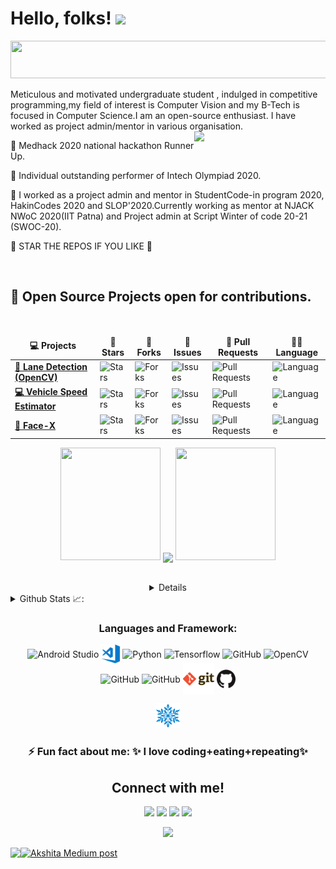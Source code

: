 # Hello, folks! <img src="https://raw.githubusercontent.com/MartinHeinz/MartinHeinz/master/wave.gif" width="30px">
<img src="https://github.com/akshitagupta15june/akshitagupta15june/blob/master/ai.gif" width="590px" height="60px">

Meticulous and motivated undergraduate student , indulged in competitive programming,my field of interest is Computer Vision and my B-Tech is focused in Computer Science.I am an open-source enthusiast. I have worked as project admin/mentor in various organisation.
<img align="right" img src="https://raw.githubusercontent.com/akshitagupta15june/akshitagupta15june/master/200w.webp" width="210px">
  
🥇 Medhack 2020 national hackathon Runner Up.

🥇 Individual outstanding performer of Intech Olympiad 2020.

🔭 I worked as a project admin and mentor in StudentCode-in program 2020, HakinCodes 2020 and SLOP'2020.Currently working as mentor at NJACK NWoC 2020(IIT Patna) and Project admin at Script Winter of code 20-21 (SWOC-20).

🌟 STAR THE REPOS IF YOU LIKE 🌟

	
	
</br>
	
  <summary><h2><b>🥇 Open Source Projects open for contributions.</b></h2></summary>


  <br />
  <table>
    <thead align="center">
      <tr border: none;>
        <td><b>💻 Projects</b></td>
        <td><b>🌟 Stars</b></td>
        <td><b>🍴 Forks</b></td>
        <td><b>🐛 Issues</b></td>
        <td><b>🔔 Pull Requests</b></td>
        <td><b>👨‍💻 Language</b></td>
      </tr>
    </thead>
    <tbody>
      <tr>
	      <td><a href="https://github.com/akshitagupta15june/lane_detection_opencv"><b>🚀 Lane Detection (OpenCV)</b></a></td>
        <td><img alt="Stars" src="https://img.shields.io/github/stars/akshitagupta15june/lane_detection_opencv?style=flat-square&labelColor=343b41"/></td>
        <td><img alt="Forks" src="https://img.shields.io/github/forks/akshitagupta15june/lane_detection_opencv?style=flat-square&labelColor=343b41"/></td>
        <td><img alt="Issues" src="https://img.shields.io/github/issues/akshitagupta15june/lane_detection_opencv?style=flat-square"/></td>
        <td><img alt="Pull Requests" src="https://img.shields.io/github/issues-pr/akshitagupta15june/lane_detection_opencv?style=flat-square"/></td>
        <td><img alt="Language" src="https://img.shields.io/github/languages/top/akshitagupta15june/lane_detection_opencv?style=flat-square"/></td>
      </tr>
      <tr>
	      <td><a href="https://github.com/akshitagupta15june/vehicle_speed_estimator"><b>💻 Vehicle Speed Estimator</b></a></td>
        <td><img alt="Stars" src="https://img.shields.io/github/stars/akshitagupta15june/vehicle_speed_estimator?style=flat-square&labelColor=343b41"/></td>
        <td><img alt="Forks" src="https://img.shields.io/github/forks/akshitagupta15june/vehicle_speed_estimator?style=flat-square&labelColor=343b41"/></td>
        <td><img alt="Issues" src="https://img.shields.io/github/issues/akshitagupta15june/vehicle_speed_estimator?style=flat-square"/></td>
        <td><img alt="Pull Requests" src="https://img.shields.io/github/issues-pr/akshitagupta15june/vehicle_speed_estimator?style=flat-square"/></td>
        <td><img alt="Language" src="https://img.shields.io/github/languages/top/akshitagupta15june/vehicle_speed_estimator?label=Python&style=flat-square"/></td>
      </tr>
      <tr>
	      <td><a href="https://github.com/akshitagupta15june/Face-X"><b>👨 Face-X</b></a></td>
        <td><img alt="Stars" src="https://img.shields.io/github/stars/akshitagupta15june/Face-Recognition-Attendance-System?style=flat-square&labelColor=343b41"/></td>
        <td><img alt="Forks" src="https://img.shields.io/github/forks/akshitagupta15june/Face-Recognition-Attendance-System?style=flat-square&labelColor=343b41"/></td>
        <td><img alt="Issues" src="https://img.shields.io/github/issues/akshitagupta15june/Face-Recognition-Attendance-System?style=flat-square"/></td>
        <td><img alt="Pull Requests" src="https://img.shields.io/github/issues-pr/akshitagupta15june/Face-Recognition-Attendance-System?style=flat-square"/></td>
        <td><img alt="Language" src="https://img.shields.io/github/languages/top/akshitagupta15june/Face-Recognition-Attendance-System?style=flat-square"/></td> 
      </tr>
    </tbody>
  </table>
<p align="center">
  <a>
   <img height="180" width="160" src="https://github.com/akshitagupta15june/akshitagupta15june/blob/master/meditation.gif">
   <img align="center" src="https://github-readme-streak-stats.herokuapp.com/?user=akshitagupta15june&theme=dark&hide_border=true"/>
   <img height="180" width="160" src="https://github.com/akshitagupta15june/akshitagupta15june/blob/master/dance.gif">
</p>
<br/>  
  
<details align="center">
  <summary>GitHub Trophies 🏆</summary>
<p align="center">
  <a href="https://github.com/ryo-ma/github-profile-trophy" target="_blank">
    <img src="https://github-profile-trophy.vercel.app/?username=akshitagupta15june&theme=gruvbox"/>
  </a>
</p>
</details>
<details>
	 <summary>Github Stats 📈:</summary>
<div align="center">
<a href="#"><img src="https://github-readme-stats.vercel.app/api?username=akshitagupta15june&show_icons=true&count_private=true&theme=radical" width="350" height="250" ></a>
<a href="#"><img src="https://github-readme-stats.vercel.app/api/top-langs/?username=akshitagupta15june&layout=compact&theme=radical" width="350" height="250" ></a>

</div>
</details>

<div align="center">
  
<h3>Languages and Framework:</h3>

<img align="center" alt="Android Studio" width="40px" src="https://upload.wikimedia.org/wikipedia/commons/3/34/Android_Studio_icon.svg" />
<img align="center" alt="Visual Studio Code" width="30px" src="https://raw.githubusercontent.com/github/explore/80688e429a7d4ef2fca1e82350fe8e3517d3494d/topics/visual-studio-code/visual-studio-code.png" />
<img align="center" alt="Python" width="30px" src="https://upload.wikimedia.org/wikipedia/commons/thumb/0/0a/Python.svg/240px-Python.svg.png" />
<img align="center" alt="Tensorflow" width="30px" src="https://upload.wikimedia.org/wikipedia/commons/thumb/2/2d/Tensorflow_logo.svg/800px-Tensorflow_logo.svg.png"/>
<img align="center" alt="GitHub" width="80px" src="https://keras.io/img/logo.png" />
<img align="center" alt="OpenCV" width="30px" src="https://upload.wikimedia.org/wikipedia/commons/thumb/3/32/OpenCV_Logo_with_text_svg_version.svg/730px-OpenCV_Logo_with_text_svg_version.svg.png" />
<img align="center" alt="GitHub" width="30px" src="https://numpy.org/images/logos/numpy.svg" />
<img align="center" alt="GitHub" width="34px" src="https://jupyter.org/assets/main-logo.svg" />
<img align="center" alt="Git" width="50px" src="https://raw.githubusercontent.com/github/explore/80688e429a7d4ef2fca1e82350fe8e3517d3494d/topics/git/git.png" />
<img align="center" alt="GitHub" width="30px" src="https://raw.githubusercontent.com/github/explore/78df643247d429f6cc873026c0622819ad797942/topics/github/github.png" />
</br>


</div>

<div align="center">
  


  
  <img align="center" a href='https://archiveprogram.github.com/'><img src='https://raw.githubusercontent.com/acervenky/animated-github-badges/master/assets/acbadge.gif' width='40' height='40'></a>

 ### ⚡ Fun fact about me: ✨ I love coding+eating+repeating✨ 
 

<h2>Connect with me!</h2>
 
[<img src="https://img.shields.io/badge/linkedin-%230077B5.svg?&style=for-the-badge&logo=linkedin&logoColor=white" />](https://www.linkedin.com/in/akshita-gupta-a4a895187/) [<img src = "https://img.shields.io/badge/twitter-%2320A1F1.svg?&style=for-the-badge&logo=twitter&logoColor=white">](https://twitter.com/Akshita_archer/)
[<img src="https://img.shields.io/badge/medium-%23292929.svg?&style=for-the-badge&logo=medium&logoColor=white" />](https://medium.com/@akshitagupta15june)   [<img src="https://img.shields.io/badge/BLOGS-%23292929.svg?&style=for-the-badge&logo=BLOGS&logoColor=white" />](https://akshita1506.home.blog) 

![](https://visitor-badge.glitch.me/badge?page_id=akshitagupta15june.akshitagupta15june)

</div>


<a href="https://github.com/Akshita_archer/github-readme-twitter">
<img align="left" src="https://github-readme-twitter.gazf.vercel.app/api?id=Akshita_archer&layout=wide&show_reply=off&show_retweet=off" />
</a>

[![Akshita Medium post](https://github-readme-medium.vercel.app/?username=akshitagupta15june)](https://medium.com/@akshitagupta15june)
